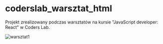# coderslab_warsztat_html
Projekt zrealizowany podczas warsztatów na kursie "JavaScript developer: React" w Coders Lab.

![warsztat1](https://user-images.githubusercontent.com/33809996/40579344-b3b45f22-6125-11e8-9739-2057d353cb79.jpg)
